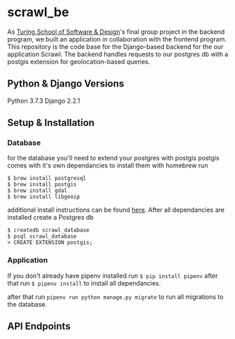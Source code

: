 # scrawl_be

As [Turing School of Software & Design](https://turing.io/)'s final group project in the backend program, we built an application in collaboration with the frontend program. This repository is the code base for the Django-based backend for the our application Scrawl. The backend handles requests to our postgres db with a postgis extension for geolocation-based queries.

## Python & Django Versions

Python 3.7.3
Django 2.2.1

## Setup & Installation

### Database

for the database you'll need to extend your postgres with postgis
postgis comes with it's own dependancies to install them with homebrew run
```
$ brew install postgresql
$ brew install postgis
$ brew install gdal
$ brew install libgeoip
```
additional install instructions can be found [here](https://docs.djangoproject.com/en/2.2/ref/contrib/gis/install/#homebrew).
After all dependancies are installed create a Postgres db
```
$ createdb scrawl_database
$ psql scrawl_database
> CREATE EXTENSION postgis;
```

### Application

If you don't already have pipenv installed run
`$ pip install pipenv`
after that run
`$ pipenv install`
to install all dependancies.

after that run
`pipenv run python manage.py migrate`
to run all migrations to the database.

## API Endpoints



